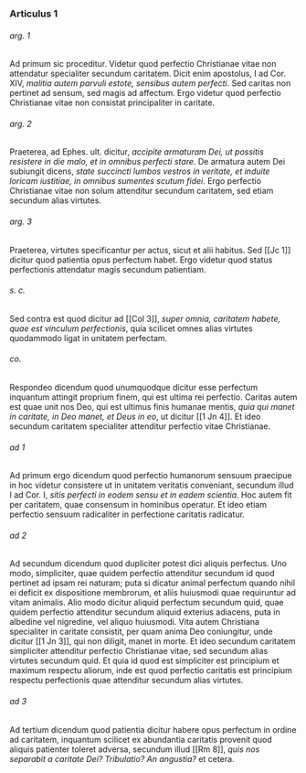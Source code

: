 ### Articulus 1

###### arg. 1
Ad primum sic proceditur. Videtur quod perfectio Christianae vitae non attendatur specialiter secundum caritatem. Dicit enim apostolus, I ad Cor. XIV, *malitia autem parvuli estote, sensibus autem perfecti*. Sed caritas non pertinet ad sensum, sed magis ad affectum. Ergo videtur quod perfectio Christianae vitae non consistat principaliter in caritate.

###### arg. 2
Praeterea, ad Ephes. ult. dicitur, *accipite armaturam Dei, ut possitis resistere in die malo, et in omnibus perfecti stare*. De armatura autem Dei subiungit dicens, *state succincti lumbos vestros in veritate, et induite loricam iustitiae, in omnibus sumentes scutum fidei*. Ergo perfectio Christianae vitae non solum attenditur secundum caritatem, sed etiam secundum alias virtutes.

###### arg. 3
Praeterea, virtutes specificantur per actus, sicut et alii habitus. Sed [[Jc 1]] dicitur quod patientia opus perfectum habet. Ergo videtur quod status perfectionis attendatur magis secundum patientiam.

###### s. c.
Sed contra est quod dicitur ad [[Col 3]], *super omnia, caritatem habete, quae est vinculum perfectionis*, quia scilicet omnes alias virtutes quodammodo ligat in unitatem perfectam.

###### co.
Respondeo dicendum quod unumquodque dicitur esse perfectum inquantum attingit proprium finem, qui est ultima rei perfectio. Caritas autem est quae unit nos Deo, qui est ultimus finis humanae mentis, *quia qui manet in caritate, in Deo manet, et Deus in eo*, ut dicitur [[1 Jn 4]]. Et ideo secundum caritatem specialiter attenditur perfectio vitae Christianae.

###### ad 1
Ad primum ergo dicendum quod perfectio humanorum sensuum praecipue in hoc videtur consistere ut in unitatem veritatis conveniant, secundum illud I ad Cor. I, *sitis perfecti in eodem sensu et in eadem scientia*. Hoc autem fit per caritatem, quae consensum in hominibus operatur. Et ideo etiam perfectio sensuum radicaliter in perfectione caritatis radicatur.

###### ad 2
Ad secundum dicendum quod dupliciter potest dici aliquis perfectus. Uno modo, simpliciter, quae quidem perfectio attenditur secundum id quod pertinet ad ipsam rei naturam; puta si dicatur animal perfectum quando nihil ei deficit ex dispositione membrorum, et aliis huiusmodi quae requiruntur ad vitam animalis. Alio modo dicitur aliquid perfectum secundum quid, quae quidem perfectio attenditur secundum aliquid exterius adiacens, puta in albedine vel nigredine, vel aliquo huiusmodi. Vita autem Christiana specialiter in caritate consistit, per quam anima Deo coniungitur, unde dicitur [[1 Jn 3]], qui non diligit, manet in morte. Et ideo secundum caritatem simpliciter attenditur perfectio Christianae vitae, sed secundum alias virtutes secundum quid. Et quia id quod est simpliciter est principium et maximum respectu aliorum, inde est quod perfectio caritatis est principium respectu perfectionis quae attenditur secundum alias virtutes.

###### ad 3
Ad tertium dicendum quod patientia dicitur habere opus perfectum in ordine ad caritatem, inquantum scilicet ex abundantia caritatis provenit quod aliquis patienter toleret adversa, secundum illud [[Rm 8]], *quis nos separabit a caritate Dei? Tribulatio? An angustia?* et cetera.

